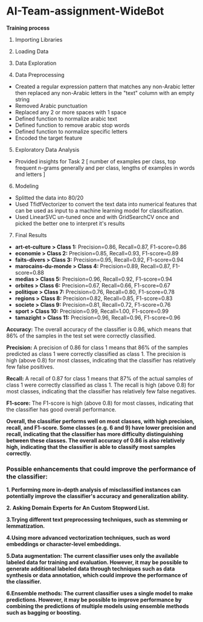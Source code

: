 # AI-Team-assignment-WideBot

__Training process__

1. Importing Libraries

2. Loading Data

3. Data Exploration

4. Data Preprocessing

* Created a regular expression pattern that matches any non-Arabic letter then replaced any non-Arabic letters in the "text" column with an empty string
* Removed Arabic punctuation
* Replaced any 2 or more spaces with 1 space
* Defined function to normalize arabic text
* Defined function to remove arabic stop words
* Defined function to normalize specific letters
* Encoded the target feature

5. Exploratory Data Analysis
* Provided insights for Task 2
[ number of examples per class, top frequent n-grams generally and per class, lengths of examples in words and letters ] 
  
6. Modeling

* Splitted the data into 80/20
* Used TfidfVectorizer to convert the text data into numerical features that can be used as input to a machine learning model for classification.
* Used LinearSVC un-tuned once and with GridSearchCV once and picked the better one to interpret it's results

7. Final Results

* __art-et-culture > Class 1:__ Precision=0.86, Recall=0.87, F1-score=0.86
* __economie > Class 2:__ Precision=0.85, Recall=0.93, F1-score=0.89
* __faits-divers > Class 3:__ Precision=0.95, Recall=0.92, F1-score=0.94
* __marocains-du-monde > Class 4:__ Precision=0.89, Recall=0.87, F1-score=0.88
* __medias > Class 5:__ Precision=0.96, Recall=0.92, F1-score=0.94
* __orbites > Class 6:__ Precision=0.67, Recall=0.66, F1-score=0.67
* __politique > Class 7:__ Precision=0.76, Recall=0.80, F1-score=0.78
* __regions > Class 8:__ Precision=0.82, Recall=0.85, F1-score=0.83
* __societe > Class 9:__ Precision=0.81, Recall=0.72, F1-score=0.76
* __sport > Class 10:__ Precision=0.99, Recall=1.00, F1-score=0.99
* __tamazight > Class 11:__ Precision=0.96, Recall=0.96, F1-score=0.96


__Accuracy:__ The overall accuracy of the classifier is 0.86, which means that 86% of the samples in the test set were correctly classified.

__Precision:__ A precision of 0.86 for class 1 means that 86% of the samples predicted as class 1 were correctly classified as class 1. The precision is high (above 0.8) for most classes, indicating that the classifier has relatively few false positives.

__Recall:__ A recall of 0.87 for class 1 means that 87% of the actual samples of class 1 were correctly classified as class 1. The recall is high (above 0.8) for most classes, indicating that the classifier has relatively few false negatives.

__F1-score:__ The F1-score is high (above 0.8) for most classes, indicating that the classifier has good overall performance.


__Overall, the classifier performs well on most classes, with high precision, recall, and F1-score. Some classes (e.g. 6 and 9) have lower precision and recall, indicating that the classifier has more difficulty distinguishing between these classes. The overall accuracy of 0.86 is also relatively high, indicating that the classifier is able to classify most samples correctly.__


### Possible enhancements that could improve the performance of the classifier:

__1. Performing more in-depth analysis of misclassified instances can potentially improve the classifier's accuracy and generalization ability.__

__2. Asking Domain Experts for An Custom Stopword List.__

__3.Trying different text preprocessing techniques, such as stemming or lemmatization.__

__4.Using more advanced vectorization techniques, such as word embeddings or character-level embeddings.__

__5.Data augmentation: The current classifier uses only the available labeled data for training and evaluation. However, it may be possible to generate additional labeled data through techniques such as data synthesis or data annotation, which could improve the performance of the classifier.__

__6.Ensemble methods: The current classifier uses a single model to make predictions. However, it may be possible to improve performance by combining the predictions of multiple models using ensemble methods such as bagging or boosting.__

